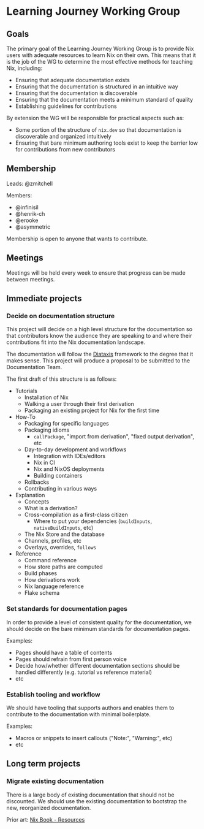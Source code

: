 # Learning Journey Working Group

## Goals
The primary goal of the Learning Journey Working Group is to provide Nix users with adequate resources to learn Nix on their own. This means that it is the job of the WG to determine the most effective methods for teaching Nix, including:
- Ensuring that adequate documentation exists
- Ensuring that the documentation is structured in an intuitive way
- Ensuring that the documentation is discoverable
- Ensuring that the documentation meets a minimum standard of quality
- Establishing guidelines for contributions

By extension the WG will be responsible for practical aspects such as:
- Some portion of the structure of `nix.dev` so that documentation is discoverable and organized intuitively
- Ensuring that bare minimum authoring tools exist to keep the barrier low for contributions from new contributors

## Membership
Leads: @zmitchell

Members:
- @infinisil
- @henrik-ch
- @erooke
- @asymmetric

Membership is open to anyone that wants to contribute.

## Meetings
Meetings will be held every week to ensure that progress can be made between meetings.

## Immediate projects
### Decide on documentation structure
This project will decide on a high level structure for the documentation so that contributors know the audience they are speaking to and where their contributions fit into the Nix documentation landscape.

The documentation will follow the [Diataxis](https://diataxis.fr) framework to the degree that it makes sense. This project will produce a proposal to be submitted to the Documentation Team.

The first draft of this structure is as follows:
- Tutorials
    - Installation of Nix
    - Walking a user through their first derivation
    - Packaging an existing project for Nix for the first time
- How-To
    - Packaging for specific languages
    - Packaging idioms
        - `callPackage`, "import from derivation", "fixed output derivation", etc
    - Day-to-day development and workflows
        - Integration with IDEs/editors
        - Nix in CI
        - Nix and NixOS deployments
        - Building containers
    - Rollbacks
    - Contributing in various ways
- Explanation
    - Concepts
    - What is a derivation?
    - Cross-compilation as a first-class citizen
        - Where to put your dependencies (`buildInputs`, `nativeBuildInputs`, etc)
    - The Nix Store and the database
    - Channels, profiles, etc
    - Overlays, overrides, `follows`
- Reference
    - Command reference
    - How store paths are computed
    - Build phases
    - How derivations work
    - Nix language reference
    - Flake schema

### Set standards for documentation pages
In order to provide a level of consistent quality for the documentation, we should decide on the bare minimum standards for documentation pages.

Examples:
- Pages should have a table of contents
- Pages should refrain from first person voice
- Decide how/whether different documentation sections should be handled differently (e.g. tutorial vs reference material)
- etc

### Establish tooling and workflow
We should have tooling that supports authors and enables them to contribute to the documentation with minimal boilerplate.

Examples:
- Macros or snippets to insert callouts ("Note:", "Warning:", etc)
- etc

## Long term projects
### Migrate existing documentation
There is a large body of existing documentation that should not be discounted. We should use the existing documentation to bootstrap the new, reorganized documentation.

Prior art: [Nix Book - Resources](https://github.com/NixOS/nix-book/blob/main/resources.md)
